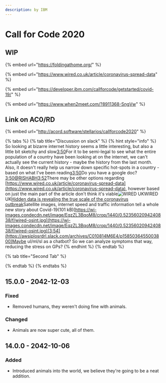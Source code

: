 ```yaml
---
description: by IBM
---
```


# Call for Code 2020

## WIP

{% embed url="https://foldingathome.org/" %}

{% embed url="https://www.wired.co.uk/article/coronavirus-spread-data" %}

{% embed url="https://developer.ibm.com/callforcode/getstarted/covid-19/" %}

{% embed url="https://www.when2meet.com/?8911368-SngVw" %}

## Link on AC0/RD

{% embed url="http://acord.software/stellarios/callforcode2020" %}

{% tabs %}
{% tab title="Discussion on slack" %}
{% hint style="info" %}
So looking at bizarre internet history seems a little interesting, but also a little bit sketchy and slow[3:50](https://awsjplosrdrl.slack.com/archives/C010814M6E4/p1585036214001700)For it to be semi-legal to see what the entire population of a country have been looking at on the internet, we can't actually see the current history - maybe the history from the last month. Also, it doesn't really help us narrow down specific hot-spots in a country - based on what I've been reading[3:50](https://awsjplosrdrl.slack.com/archives/C010814M6E4/p1585036221002000)Do you have a google doc?[3:50](https://awsjplosrdrl.slack.com/archives/C010814M6E4/p1585036224002300)[@RISHABH](https://awsjplosrdrl.slack.com/team/USJ6CK7AL)[3:52](https://awsjplosrdrl.slack.com/archives/C010814M6E4/p1585036336003000)There may be other options regarding [https://www.wired.co.uk/article/coronavirus-spread-data](https://www.wired.co.uk/article/coronavirus-spread-data), however based on just the main part of the article don't think it's viable![WIRED UK](https://slack-imgs.com/?c=1&o1=wi32.he32.si&url=https%3A%2F%2Fwww.wired.co.uk%2Fstatic%2Ficons%2Fapple-icon-57x57.png)WIRED UK[Hidden data is revealing the true scale of the coronavirus outbreak](https://www.wired.co.uk/article/coronavirus-spread-data)Satellite images, internet speed and traffic information tell a whole new story about Covid-19\(101 kB\)[https://wi-images.condecdn.net/image/EqzZL3BqoM8/crop/1440/0.5235602094240838/f/wired-osint.jpg](https://wi-images.condecdn.net/image/EqzZL3BqoM8/crop/1440/0.5235602094240838/f/wired-osint.jpg)[3:54](https://awsjplosrdrl.slack.com/archives/C010814M6E4/p1585036455003800)Maybe ul/ml/sl as a chatbot? So we can analyze symptoms that way, reducing the stress on GPs?
{% endhint %}
{% endtab %}

{% tab title="Second Tab" %}

{% endtab %}
{% endtabs %}

## 15.0.0 - 2042-12-03

### Fixed

* Removed humans, they weren't doing fine with animals.

### Changed

* Animals are now super cute, all of them.

## 14.0.0 - 2042-10-06

### Added

* Introduced animals into the world, we believe they're going to be a neat addition.



